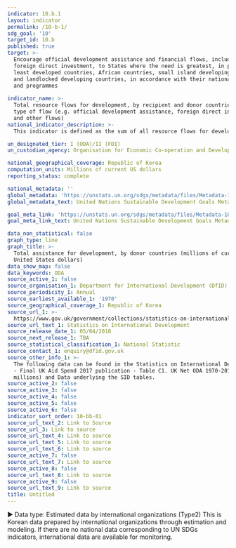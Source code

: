 ```yaml
---
indicator: 10.b.1
layout: indicator
permalink: /10-b-1/
sdg_goal: '10'
target_id: 10.b
published: true
target: >-
  Encourage official development assistance and financial flows, including
  foreign direct investment, to States where the need is greatest, in particular
  least developed countries, African countries, small island developing States
  and landlocked developing countries, in accordance with their national plans
  and programmes
  
indicator_name: >-
  Total resource flows for development, by recipient and donor countries and
  type of flow (e.g. official development assistance, foreign direct investment
  and other flows)
national_indicator_description: >-
  This indicator is defined as the sum of all resource flows for development. 

un_designated_tier: I (ODA)/II (FDI)
un_custodian_agency: Organisation for Economic Co-operation and Development (OECD)

national_geographical_coverage: Republic of Korea
computation_units: Millions of current US dollars
reporting_status: complete

national_metadata: ''
global_metadata: 'https://unstats.un.org/sdgs/metadata/files/Metadata-10-0B-01.pdf'
global_metadata_text: United Nations Sustainable Development Goals Metadata (PDF 202 KB)

goal_meta_link: 'https://unstats.un.org/sdgs/metadata/files/Metadata-10-0B-01.pdf'
goal_meta_link_text: United Nations Sustainable Development Goals Metadata (PDF 202 KB)

data_non_statistical: false
graph_type: line
graph_title: >-
  Total assistance for development, by donor countries (millions of current
  United States dollars)
data_show_map: false
data_keywords: ODA
source_active_1: false
source_organisation_1: Department for International Development (DfID)
source_periodicity_1: Annual
source_earliest_available_1: '1970'
source_geographical_coverage_1: Republic of Korea
source_url_1: >-
  https://www.gov.uk/government/collections/statistics-on-international-development
source_url_text_1: Statistics on International Development
source_release_date_1: 05/04/2018
source_next_release_1: TBA
source_statistical_classification_1: National Statistic
source_contact_1: enquiry@dfid.gov.uk
source_other_info_1: >-
  The following data can be found in the Statistics on International Development
  - Final UK Aid Spend 2017 publication - Table C1. UK Net ODA 1970-2017 (£
  millions) and Data underlying the SID tables.
source_active_2: false
source_active_3: false
source_active_4: false
source_active_5: false
source_active_6: false
indicator_sort_order: 10-bb-01
source_url_text_2: Link to Source
source_url_3: Link to source
source_url_text_4: Link to source
source_url_text_5: Link to source
source_url_text_6: Link to source
source_active_7: false
source_url_text_7: Link to source
source_active_8: false
source_url_text_8: Link to source
source_active_9: false
source_url_text_9: Link to source
title: Untitled
---
```

▶ Data type: Estimated data by international organizations (Type2) This is Korean data prepared by international organizations through estimation and modeling. If there are no national data corresponding to UN SDGs indicators, international data are available for monitoring.

